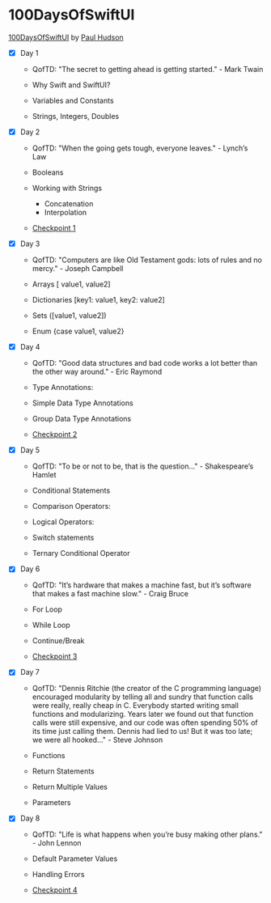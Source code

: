 # 100DaysOfSwiftUI

[100DaysOfSwiftUI](https://www.hackingwithswift.com/100/swiftui) by [Paul Hudson](https://twitter.com/twostraws)

- [x] Day 1

  - QofTD: "The secret to getting ahead is getting started." - Mark Twain

  - Why Swift and SwiftUI? 
  - Variables and Constants
  - Strings, Integers, Doubles
  
  
- [x] Day 2

  - QofTD: "When the going gets tough, everyone leaves." - Lynch’s Law
  
  - Booleans
  - Working with Strings
    - Concatenation 
    - Interpolation
  - [Checkpoint 1](https://github.com/iiqrah-dev/100DaysOfSwiftUI/tree/main/checkpoint-1.playground)
  
  
- [x] Day 3

  - QofTD: "Computers are like Old Testament gods: lots of rules and no mercy." - Joseph Campbell
  
  - Arrays [ value1, value2]     
  - Dictionaries [key1: value1, key2: value2]   
  - Sets ([value1, value2])
  - Enum {case value1, value2}

- [x] Day 4

  - QofTD: "Good data structures and bad code works a lot better than the other way around." - Eric Raymond
  
  - Type Annotations:
  - Simple Data Type Annotations
  - Group Data Type Annotations
  - [Checkpoint 2](https://github.com/iiqrah-dev/100DaysOfSwiftUI/tree/main/checkpoint-2.playground)    

- [x] Day 5

  - QofTD: "To be or not to be, that is the question..." - Shakespeare’s Hamlet
  
  - Conditional Statements 
  - Comparison Operators:
  - Logical Operators:
  - Switch statements
  - Ternary Conditional Operator
  
- [x] Day 6

  - QofTD: "It’s hardware that makes a machine fast, but it’s software that makes a fast machine slow." - Craig Bruce
  
  - For Loop
  - While Loop
  - Continue/Break
  - [Checkpoint 3](https://github.com/iiqrah-dev/100DaysOfSwiftUI/tree/main/checkpoint-3.playground)
  
- [x] Day 7

  - QofTD: "Dennis Ritchie (the creator of the C programming language) encouraged modularity by telling all and sundry that function calls were really, really cheap in C. Everybody started writing small functions and modularizing. Years later we found out that function calls were still expensive, and our code was often spending 50% of its time just calling them. Dennis had lied to us! But it was too late; we were all hooked..." - Steve Johnson
  
  - Functions
  - Return Statements
  - Return Multiple Values
  - Parameters
  
- [x] Day 8

  - QofTD: "Life is what happens when you’re busy making other plans." - John Lennon
  
  - Default Parameter Values
  - Handling Errors
  - [Checkpoint 4](https://github.com/iiqrah-dev/100DaysOfSwiftUI/tree/main/checkpoint-4.playground)
    
  
  
  
  
